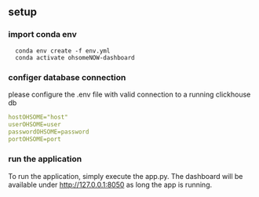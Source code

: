 

## setup

### import conda env

```shell
  conda env create -f env.yml 
  conda activate ohsomeNOW-dashboard
```

### configer database connection
please configure the .env file with valid connection to a running clickhouse db

```yaml 
hostOHSOME="host"
userOHSOME=user
passwordOHSOME=password
portOHSOME=port
```

### run the application

To run the application, simply execute the app.py.
The dashboard will be available under http://127.0.0.1:8050
as long the app is running.

